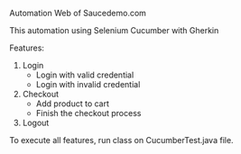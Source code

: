 Automation Web of Saucedemo.com

This automation using Selenium Cucumber with Gherkin 

Features:
1. Login
   - Login with valid credential
   - Login with invalid credential 
2. Checkout
   - Add product to cart
   - Finish the checkout process
3. Logout

To execute all features, run class on CucumberTest.java file.